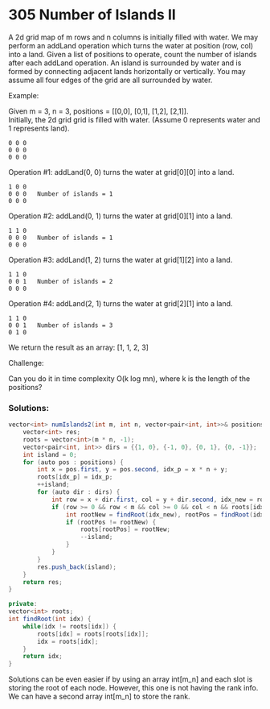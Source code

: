 # 305 Number of Islands II

A 2d grid map of m rows and n columns is initially filled with water. We may perform an addLand operation which turns the water at position \(row, col\) into a land. Given a list of positions to operate, count the number of islands after each addLand operation. An island is surrounded by water and is formed by connecting adjacent lands horizontally or vertically. You may assume all four edges of the grid are all surrounded by water.

Example:

Given m = 3, n = 3, positions = \[\[0,0\], \[0,1\], \[1,2\], \[2,1\]\].  
Initially, the 2d grid grid is filled with water. \(Assume 0 represents water and 1 represents land\).

```
0 0 0
0 0 0
0 0 0
```

Operation \#1: addLand\(0, 0\) turns the water at grid\[0\]\[0\] into a land.

```
1 0 0
0 0 0   Number of islands = 1
0 0 0
```

Operation \#2: addLand\(0, 1\) turns the water at grid\[0\]\[1\] into a land.

```
1 1 0
0 0 0   Number of islands = 1
0 0 0
```

Operation \#3: addLand\(1, 2\) turns the water at grid\[1\]\[2\] into a land.

```
1 1 0
0 0 1   Number of islands = 2
0 0 0
```

Operation \#4: addLand\(2, 1\) turns the water at grid\[2\]\[1\] into a land.

```
1 1 0
0 0 1   Number of islands = 3
0 1 0
```

We return the result as an array: \[1, 1, 2, 3\]

Challenge:

Can you do it in time complexity O\(k log mn\), where k is the length of the positions?

### Solutions:

```java
vector<int> numIslands2(int m, int n, vector<pair<int, int>>& positions) {
    vector<int> res;
    roots = vector<int>(m * n, -1);
    vector<pair<int, int>> dirs = {{1, 0}, {-1, 0}, {0, 1}, {0, -1}};
    int island = 0;
    for (auto pos : positions) {
        int x = pos.first, y = pos.second, idx_p = x * n + y;
        roots[idx_p] = idx_p;
        ++island;
        for (auto dir : dirs) {
            int row = x + dir.first, col = y + dir.second, idx_new = row * n + col;
            if (row >= 0 && row < m && col >= 0 && col < n && roots[idx_new] != -1) {
                int rootNew = findRoot(idx_new), rootPos = findRoot(idx_p);
                if (rootPos != rootNew) {
                    roots[rootPos] = rootNew;
                    --island;
                }
            }
        }
        res.push_back(island);
    }
    return res;
}

private:
vector<int> roots;
int findRoot(int idx) {
    while(idx != roots[idx]) {
        roots[idx] = roots[roots[idx]]; 
        idx = roots[idx];
    }
    return idx;
}
```

Solutions can be even easier if by using an array int\[m_n\] and each slot is storing the root of each node. However, this one is not having the rank info. We can have a second array int\[m_n\] to store the rank.

